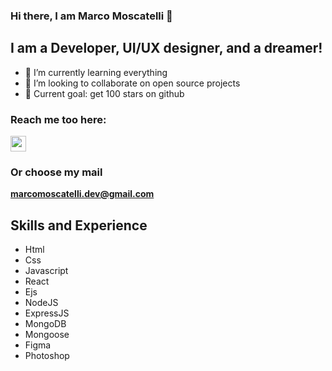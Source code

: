 ### Hi there, I am Marco Moscatelli 👋

## I am a Developer, UI/UX designer, and a dreamer!

- 🌱 I’m currently learning everything
- 👯 I’m looking to collaborate on open source projects
- 🥅 Current goal: get 100 stars on github

### Reach me too here:

[<img width='25px' src='https://res.cloudinary.com/marcomoscatelli-dev/image/upload/v1646667915/Github/stack-overflow-brands_white_buucdf.svg' />](https://stackoverflow.com/users/17861799/moscatelli-marco)

### Or choose my mail
**marcomoscatelli.dev@gmail.com**

## Skills and Experience

- Html
- Css
- Javascript
- React
- Ejs
- NodeJS
- ExpressJS
- MongoDB
- Mongoose
- Figma
- Photoshop

